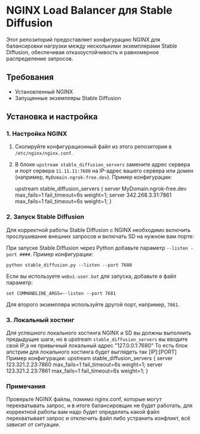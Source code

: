 # NGINX Load Balancer для Stable Diffusion

Этот репозиторий предоставляет конфигурацию NGINX для балансировки нагрузки между несколькими экземплярами Stable Diffusion, обеспечивая отказоустойчивость и равномерное распределение запросов.

## Требования

- Установленный NGINX
- Запущенные экземпляры Stable Diffusion

## Установка и настройка

### 1. Настройка NGINX

1. Скопируйте конфигурационный файл из этого репозитория в `/etc/nginx/nginx.conf`.
2. В блоке `upstream stable_diffusion_servers` замените адрес сервера и порт сервера `11.11.11:7680` на IP-адрес вашего сервера или домен (например, `MyDomain.ngrok-free.dev`). Пример конфигурации:

    upstream stable_diffusion_servers {
        server MyDomain.ngrok-free.dev max_fails=1 fail_timeout=6s weight=1;
        server 342.268.3.31:7861 max_fails=1 fail_timeout=6s weight=1;
    }

### 2. Запуск Stable Diffusion

Для корректной работы Stable Diffusion с NGINX необходимо включить прослушивание внешних запросов и включать SD на нужном вам порте:

 При запуске Stable Diffusion через Python добавьте параметр `--listen -port ####`. Пример конфигурации:

    python stable_diffusion.py --listen --port 7680

 Если вы используете `webui-user.bat` для запуска, добавьте в файл параметр:

    set COMMANDLINE_ARGS=--listen --port 7681

Для второго экземпляра используйте другой порт, например, `7861`.

### 3. Локальный хостинг
Для успешного локального хостинга NGINX и SD вы должны выполнить предыдущие шаги, но в upstream `stable_diffusion_servers` вы вводите свой IP,а не привычный локальный адрес "127.0.0.1:7680"
То есть блок апстрим для локального хостинга будет выглядеть так [IP]:[PORT]
Пример конфигурации:
    upstream stable_diffusion_servers {
        server 123.321.2.23:7860 max_fails=1 fail_timeout=6s weight=1;
        server 123.321.2.23:7861 max_fails=1 fail_timeout=6s weight=1;
    }

### Примечания
Проверьте NGINX файлы, помимо nginx.conf, которые могут перехватывать запрос, и в итоге балансировщик не будет работать, для корректной работы вам надо будет определить какой файл перехватывает запрос и отключить файл либо устранить конфликт, всё зависит от ситуации.
